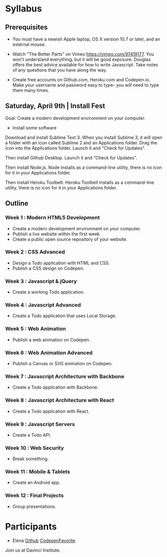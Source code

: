 # Syllabus

## Prerequisites

- You must have a newish Apple laptop, OS X version 10.7 or later, and an external mouse.

- Watch "The Better Parts" on Vimeo https://vimeo.com/97419177. You won't understand everything, but it will be good exposure. Douglas offers the best advice available for how to write Javascript. Take notes of any questions that you have along the way.

- Create free accounts on Github.com, Heroku.com and Codepen.io. Make your username and password easy to type- you will need to type them many times.


## Saturday, April 9th | Install Fest

Goal: Create a modern development environment on your computer.

- Install some software

Download and install Sublime Text 3. When you install Sublime 3, it will open a folder with an icon called Sublime 2 and an Applications folder. Drag the icon into the Applications folder. Launch it and "Check for Updates".

Then install Github Desktop. Launch it and "Check for Updates".

Then install Node.js. Node installs as a command-line utility, there is no icon for it in your Applications folder.

Then install Heroku Toolbelt. Heroku Toolbelt installs as a command-line utility, there is no icon for it in your Applications folder.


## Outline

### Week 1 : Modern HTML5 Development
- Create a modern development environment on your computer.
- Publish a live website within the first week.
- Create a public open source repository of your website.

### Week 2 : CSS Advanced
- Design a Todo application with HTML and CSS.
- Publish a CSS design on Codepen.

### Week 3 : Javascript & jQuery
- Create a working Todo application.

### Week 4 : Javascript Advanced
- Create a Todo application that uses Local Storage.

### Week 5 : Web Animation
- Publish a web animation on Codepen.

### Week 6 : Web Animation Advanced
- Publish a Canvas or SVG animation on Codepen.

### Week 7 : Javascript Architecture with Backbone
- Create a Todo application with Backbone.

### Week 8 : Javascript Architecture with React
- Create a Todo application with React.

### Week 9 : Javascript Servers
- Create a Todo API.

### Week 10 : Web Security
- Break something.

### Week 11 : Mobile & Tablets
- Create an Android app.

### Week 12 : Final Projects
- Group presentations.


# Participants

- Elena [Github](https://github.com/nolanelena) [Codepen](http://codepen.io/enolan/)[Favorite](https://www.designhotels.com/original-experiences/barcelona/from-here-to-infinity) 

Join us at Davinci Institute. 
